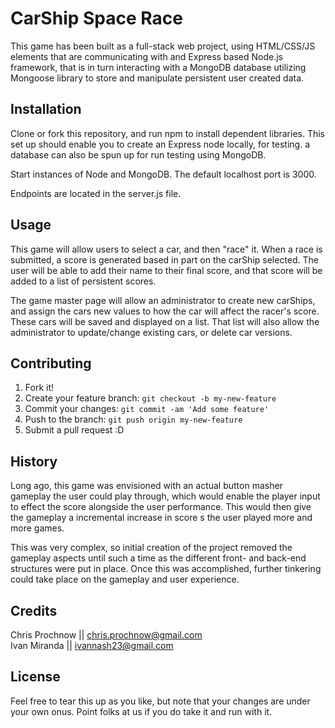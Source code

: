 # CarShip Space Race

This game has been built as a full-stack web project, using HTML/CSS/JS elements that are communicating with and Express based Node.js framework, that is in turn interacting with a MongoDB database utilizing Mongoose library to store and manipulate persistent user created data.

## Installation

Clone or fork this repository, and run npm to install dependent libraries. This set up should enable you to create an Express node locally, for testing. a database can also be spun up for run testing using MongoDB.

Start instances of Node and MongoDB. The default localhost port is 3000.

Endpoints are located in the server.js file.

## Usage

This game will allow users to select a car, and then "race" it. When a race is submitted, a score is generated based in part on the carShip selected. The user will be able to add their name to their final score, and that score will be added to a list of persistent scores.

The game master page will allow an administrator to create new carShips, and assign the cars new values to how the car will affect the racer's score. These cars will be saved and displayed on a list. That list will also allow the administrator to update/change existing cars, or delete car versions.

## Contributing

1. Fork it!
2. Create your feature branch: `git checkout -b my-new-feature`
3. Commit your changes: `git commit -am 'Add some feature'`
4. Push to the branch: `git push origin my-new-feature`
5. Submit a pull request :D

## History

Long ago, this game was envisioned with an actual button masher gameplay the user could play through, which would enable the player input to effect the score alongside the user performance. This would then give the gameplay a incremental increase in score s the user played more and more games.

This was very complex, so initial creation of the project removed the gameplay aspects until such a time as the different front- and back-end structures were put in place. Once this was accomplished, further tinkering could take place on the gameplay and user experience.

## Credits

Chris Prochnow || chris.prochnow@gmail.com  
Ivan Miranda || ivannash23@gmail.com

## License

Feel free to tear this up as you like, but note that your changes are under your own onus. Point folks at us if you do take it and run with it.
